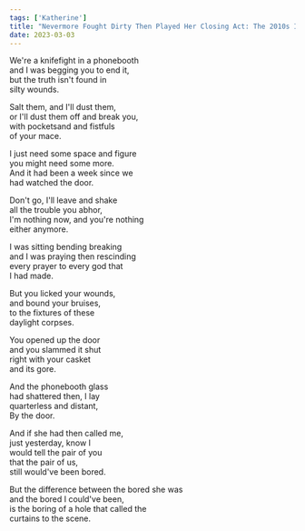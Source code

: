 ```yaml
---
tags: ['Katherine']
title: "Nevermore Fought Dirty Then Played Her Closing Act: The 2010s In A Post 2016 World"
date: 2023-03-03
---
```


We're a knifefight in a phonebooth  
and I was begging you to end it,  
but the truth isn't found in  
silty wounds.

Salt them, and I'll dust them,  
or I'll dust them off and break you,  
with pocketsand and fistfuls  
of your mace.

I just need some space and figure  
you might need some more.  
And it had been a week since we  
had watched the door.

Don't go, I'll leave and shake  
all the trouble you abhor,  
I'm nothing now, and you're nothing  
either anymore.

I was sitting bending breaking  
and I was praying then rescinding  
every prayer to every god that  
I had made.

But you licked your wounds,  
and bound your bruises,  
to the fixtures of these  
daylight corpses.

You opened up the door  
and you slammed it shut  
right with your casket  
and its gore.

And the phonebooth glass  
had shattered then, I lay  
quarterless and distant,  
By the door.

And if she had then called me,  
just yesterday, know I  
would tell the pair of you  
that the pair of us,  
still would've been bored.

But the difference between the bored she was  
and the bored I could've been,  
is the boring of a hole that called the  
curtains to the scene.

